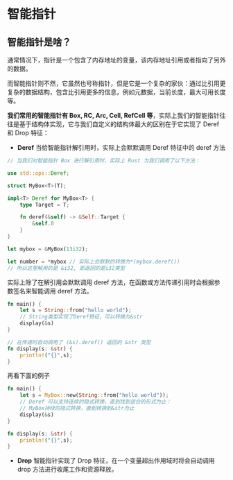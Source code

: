 # 智能指针

## 智能指针是啥？

通常情况下，指针是一个包含了内存地址的变量，该内存地址引用或者指向了另外的数据。

而智能指针则不然，它虽然也号称指针，但是它是一个复杂的家伙：通过比引用更复杂的数据结构，包含比引用更多的信息，例如元数据，当前长度，最大可用长度等。

**我们常用的智能指针有 Box, RC, Arc, Cell, RefCell 等**，实际上我们的智能指针往往是基于结构体实现，它与我们自定义的结构体最大的区别在于它实现了 Deref 和 Drop 特征：

- **Deref** 当给智能指针解引用时，实际上会默默调用 Deref 特征中的 deref 方法

```rust
// 当我们对智能指针 Box 进行解引用时，实际上 Rust 为我们调用了以下方法：

use std::ops::Deref;

struct MyBox<T>(T);

impl<T> Deref for MyBox<T> {
    type Target = T;

    fn deref(&self) -> &Self::Target {
        &self.0
    }
}

let mybox = &MyBox(13i32);

let number = *mybox // 实际上会默默的转换为*(mybox.deref())
// 所以这里解用的是 &i32, 即返回的是i32类型
```

实际上除了在解引用会默默调用 deref 方法，在函数或方法传递引用时会根据参数签名来智能调用 deref 方法。

```rust
fn main() {
    let s = String::from("hello world");
    // String类型实现了Deref特征，可以转换为&str
    display(&s)
}

// 在传递时自动调用了 (&s).deref() 返回的 &str 类型
fn display(s: &str) {
    println!("{}",s);
}
```

再看下面的例子

```rust
fn main() {
    let s = MyBox::new(String::from("hello world"));
    // Deref 可以支持连续的隐式转换，直到找到适合的形式为止：
    // MyBox持续的隐式转换，直到转换到&str为止
    display(&s)
}

fn display(s: &str) {
    println!("{}",s);
}
```

- **Drop** 智能指针实现了 Drop 特征，在一个变量超出作用域时将会自动调用 drop 方法进行收尾工作和资源释放。
